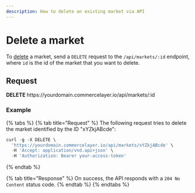 ```yaml
---
description: How to delete an existing market via API
---
```


# Delete a market

To <a href="https://docs.commercelayer.io/developers/deleting-resources" target="_blank">delete</a> a market, send a `DELETE` request to the `/api/markets/:id` endpoint, where `id` is the id of the market that you want to delete.

## Request

**DELETE** https://<i></i>yourdomain.commercelayer.io/api/markets/:id

### Example

{% tabs %}
{% tab title="Request" %}
The following request tries to delete the market identified by the ID "xYZkjABcde":

```javascript
curl -g -X DELETE \
  'https://yourdomain.commercelayer.io/api/markets/xYZkjABcde' \
  -H 'Accept: application/vnd.api+json' \
  -H 'Authorization: Bearer your-access-token'
```
{% endtab %}

{% tab title="Response" %}
On success, the API responds with a `204 No Content` status code.
{% endtab %}
{% endtabs %}


